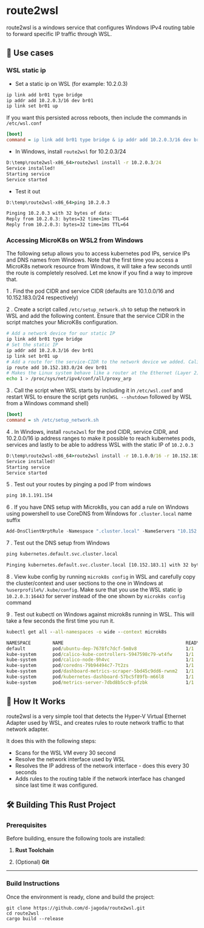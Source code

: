 # route2wsl

route2wsl is a windows service that configures Windows IPv4 routing table to forward specific IP traffic through WSL.

## 🚀 Use cases

### WSL static ip

- Set a static ip on WSL (for example: 10.2.0.3)

```bash
ip link add br01 type bridge
ip addr add 10.2.0.3/16 dev br01
ip link set br01 up
```

If you want this persisted across reboots, then include the commands in `/etc/wsl.conf`

```ini
[boot]
command = ip link add br01 type bridge & ip addr add 10.2.0.3/16 dev br01 & ip link set br01 up
```

- In Windows, install `route2wsl` for 10.2.0.3/24

```cmd
D:\temp\route2wsl-x86_64>route2wsl install -r 10.2.0.3/24
Service installed!
Starting service
Service started
```

- Test it out

```cmd
D:\temp\route2wsl-x86_64>ping 10.2.0.3

Pinging 10.2.0.3 with 32 bytes of data:
Reply from 10.2.0.3: bytes=32 time<1ms TTL=64
Reply from 10.2.0.3: bytes=32 time=1ms TTL=64
```

### Accessing MicroK8s on WSL2 from Windows

The following setup allows you to access kubernetes pod IPs, service IPs and DNS names from Windows. Note that the first time you access a MicroK8s network resource from Windows, it will take a few seconds until the route is completely resolved. Let me know if you find a way to improve that.

1 . Find the pod CIDR and service CIDR (defaults are 10.1.0.0/16 and 10.152.183.0/24 respectively)

2 . Create a script called `/etc/setup_network.sh` to setup the network in WSL and add the following content. Ensure that the service CIDR in the script matches your MicroK8s configuration.

```sh
# Add a network device for our static IP
ip link add br01 type bridge
# Set the static IP
ip addr add 10.2.0.3/16 dev br01
ip link set br01 up
# Add a route for the service-CIDR to the network device we added. Calico will pick this up. We don't need to do this for the pod-CIDR because Calico would do it automatically.
ip route add 10.152.183.0/24 dev br01
# Makes the Linux system behave like a router at the Ethernet (Layer 2) level. Without this, WSL (Hyper-V firewall) in Windows will not route to WSL
echo 1 > /proc/sys/net/ipv4/conf/all/proxy_arp
```
3 . Call the script when WSL starts by including it in `/etc/wsl.conf` and restart WSL to ensure the script gets run(`WSL --shutdown` followed by WSL from a Windows command shell)

```ini
[boot]
command = sh /etc/setup_network.sh
```

4 . In Windows, install `route2wsl` for the pod CIDR, service CIDR, and 10.2.0.0/16 ip address ranges to make it possible to reach kubernetes pods, services and lastly to be able to address WSL with the static IP of `10.2.0.3`

```cmd
D:\temp\route2wsl-x86_64>route2wsl install -r 10.1.0.0/16 -r 10.152.183.0/24 -r 10.2.0.3/24
Service installed!
Starting service
Service started
```

5 . Test out your routes by pinging a pod IP from windows
```cmd
ping 10.1.191.154
```

6 . If you have DNS setup with Microk8s, you can add a rule on Windows using powershell to use CoreDNS from Windows for `.cluster.local` name suffix
```powershell
Add-DnsClientNrptRule -Namespace ".cluster.local" -NameServers "10.152.183.10" -DisplayName "Win Kube Access Rule"
```

7 . Test out the DNS setup from Windows
```cmd
ping kubernetes.default.svc.cluster.local

Pinging kubernetes.default.svc.cluster.local [10.152.183.1] with 32 bytes of data:
```

8 . View kube config by running `microk8s config` in WSL and carefully copy the cluster/context and user sections to the one in Windows at `%userprofile%/.kube/config`. Make sure that you use the WSL static ip `10.2.0.3:16443` for server instead of the one shown by `microk8s config` command

9 . Test out kubectl on Windows against microk8s running in WSL. This will take a few seconds the first time you run it.
```cmd
kubectl get all --all-namespaces -o wide --context microk8s

NAMESPACE        NAME                                             READY   STATUS    RESTARTS      AGE   IP              NODE       NOMINATED NODE   READINESS GATES
default          pod/ubuntu-dep-7678fc7dcf-5m8v8                  1/1     Running   2 (23h ago)   47h   10.1.191.141    djagoda-1   <none>           <none>
kube-system      pod/calico-kube-controllers-5947598c79-wt4fw     1/1     Running   2 (23h ago)   47h   10.1.191.146    djagoda-1   <none>           <none>
kube-system      pod/calico-node-9h4vc                            1/1     Running   2 (23h ago)   47h   172.23.126.80   djagoda-1   <none>           <none>
kube-system      pod/coredns-79b94494c7-7t2zs                     1/1     Running   2 (23h ago)   47h   10.1.191.142    djagoda-1   <none>           <none>
kube-system      pod/dashboard-metrics-scraper-5bd45c9dd6-rwnm2   1/1     Running   2 (23h ago)   47h   10.1.191.145    djagoda-1   <none>           <none>
kube-system      pod/kubernetes-dashboard-57bc5f89fb-m66l8        1/1     Running   2 (23h ago)   47h   10.1.191.143    djagoda-1   <none>           <none>
kube-system      pod/metrics-server-7dbd8b5cc9-pfzbk              1/1     Running   2 (23h ago)   47h   10.1.191.144    djagoda-1   <none>           <none>
```

## 🧩 How It Works

route2wsl is a very simple tool that detects the Hyper-V Virtual Ethernet Adapter used by WSL, and creates rules to route network traffic to that network adapter.

It does this with the following steps:

- Scans for the WSL VM every 30 second
- Resolve the network interface used by WSL
- Resolves the IP address of the network interface - does this every 30 seconds
- Adds rules to the routing table if the network interface has changed since last time it was configured.

## 🛠️ Building This Rust Project

### Prerequisites

Before building, ensure the following tools are installed:

1. **Rust Toolchain**

2. (Optional) **Git**

---

### Build Instructions

Once the environment is ready, clone and build the project:

```
git clone https://github.com/d-jagoda/route2wsl.git
cd route2wsl
cargo build --release
```